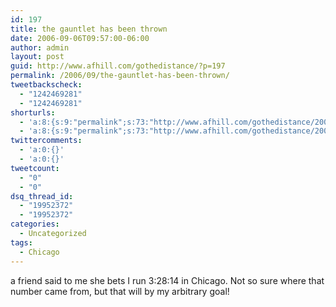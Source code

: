 ```yaml
---
id: 197
title: the gauntlet has been thrown
date: 2006-09-06T09:57:00-06:00
author: admin
layout: post
guid: http://www.afhill.com/gothedistance/?p=197
permalink: /2006/09/the-gauntlet-has-been-thrown/
tweetbackscheck:
  - "1242469281"
  - "1242469281"
shorturls:
  - 'a:8:{s:9:"permalink";s:73:"http://www.afhill.com/gothedistance/2006/09/the-gauntlet-has-been-thrown/";s:7:"tinyurl";s:25:"http://tinyurl.com/acvgzy";s:4:"isgd";s:17:"http://is.gd/hfyZ";s:5:"bitly";s:18:"http://bit.ly/qIbo";s:5:"snipr";s:22:"http://snipr.com/aqv1d";s:5:"snurl";s:22:"http://snurl.com/aqv1d";s:7:"snipurl";s:24:"http://snipurl.com/aqv1d";s:4:"trim";s:17:"http://tr.im/cr8r";}'
  - 'a:8:{s:9:"permalink";s:73:"http://www.afhill.com/gothedistance/2006/09/the-gauntlet-has-been-thrown/";s:7:"tinyurl";s:25:"http://tinyurl.com/acvgzy";s:4:"isgd";s:17:"http://is.gd/hfyZ";s:5:"bitly";s:18:"http://bit.ly/qIbo";s:5:"snipr";s:22:"http://snipr.com/aqv1d";s:5:"snurl";s:22:"http://snurl.com/aqv1d";s:7:"snipurl";s:24:"http://snipurl.com/aqv1d";s:4:"trim";s:17:"http://tr.im/cr8r";}'
twittercomments:
  - 'a:0:{}'
  - 'a:0:{}'
tweetcount:
  - "0"
  - "0"
dsq_thread_id:
  - "19952372"
  - "19952372"
categories:
  - Uncategorized
tags:
  - Chicago
---
```

a friend said to me she bets I run 3:28:14 in Chicago. Not so sure where that number came from, but that will by my arbitrary goal!